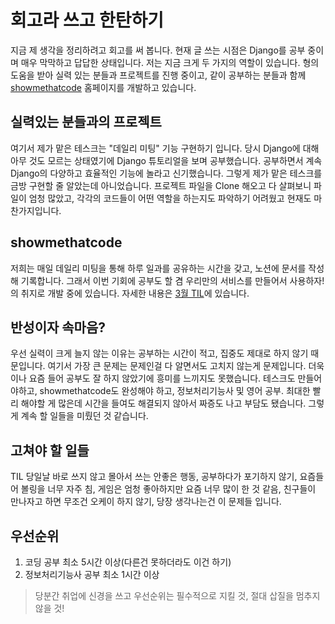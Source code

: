 # 회고라 쓰고 한탄하기
지금 제 생각을 정리하려고 회고를 써 봅니다. 현재 글 쓰는 시점은 Django를 공부 중이며 매우 막막하고 답답한 상태입니다.
저는 지금 크게 두 가지의 역할이 있습니다. 형의 도움을 받아 실력 있는 분들과 프로젝트를 진행 중이고, 같이 공부하는 분들과 함께 
[showmethatcode](https://showmethatcode.team/) 홈페이지를 개발하고 있습니다.

## 실력있는 분들과의 프로젝트
여기서 제가 맡은 테스크는 "데일리 미팅" 기능 구현하기 입니다. 당시 Django에 대해 아무 것도 모르는 상태였기에 Django 튜토리얼을 보며 공부했습니다.
공부하면서 계속 Django의 다양하고 효율적인 기능에 놀라고 신기했습니다. 그렇게 제가 맡은 테스크를 금방 구현할 줄 알았는데 아니었습니다.
프로젝트 파일을 Clone 해오고 다 살펴보니 파일이 엄청 많았고, 각각의 코드들이 어떤 역할을 하는지도 파악하기 어려웠고 현재도 마찬가지입니다.

## showmethatcode
저희는 매일 데일리 미팅을 통해 하루 일과를 공유하는 시간을 갖고, 노션에 문서를 작성해 기록합니다. 그래서 이번 기회에 공부도 할 겸 우리만의 서비스를 만들어서 
사용하자! 의 취지로 개발 중에 있습니다. 자세한 내용은 [3월 TIL](https://github.com/indante/TILs/blob/master/2020/March.md)에 있습니다.

## 반성이자 속마음?
우선 실력이 크게 늘지 않는 이유는 공부하는 시간이 적고, 집중도 제대로 하지 않기 때문입니다. 여기서 가장 큰 문제는 문제인걸 다 알면서도 고치지 않는게 문제입니다.
더욱이나 요즘 들어 공부도 잘 하지 않았기에 흥미를 느끼지도 못했습니다. 테스크도 만들어야하고, showmethatcode도 완성해야 하고, 정보처리기능사 및 영어 공부.
최대한 빨리 해야할 게 많은데 시간을 들여도 해결되지 않아서 짜증도 나고 부담도 됐습니다. 그렇게 계속 할 일들을 미뤘던 것 같습니다.

## 고쳐야 할 일들
TIL 당일날 바로 쓰지 않고 몰아서 쓰는 안좋은 행동, 공부하다가 포기하지 않기, 요즘들어 볼링을 너무 자주 침, 게임은 엄청 좋아하지만 요즘 너무 많이 한 것 같음,
친구들이 만나자고 하면 무조건 오케이 하지 않기, 당장 생각나는건 이 문제들 입니다.

## 우선순위
1. 코딩 공부 최소 5시간 이상(다른건 못하더라도 이건 하기)
2. 정보처리기능사 공부 최소 1시간 이상

> 당분간 취업에 신경을 쓰고 우선순위는 필수적으로 지킬 것, 절대 삽질을 멈추지 않을 것!
